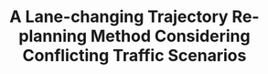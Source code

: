 ---
title: "A Lane-changing Trajectory Re-planning Method Considering Conflicting Traffic Scenarios"
collection: publications
permalink: /publication/2023-EAAI1
#date: 
venue: 'Engineering Applications of Artificial Intelligence'
#paperurl: '/files/pdf/research/MSD1.pdf'
#link: 
citation: "Haifeng Du, Yu Sun, Yongjun Pan*, Zhixiong Li, Patrick Siarry.<br><i>Engineering Applications of Artificial Intelligence</i><br><b>Under review</b>"
---